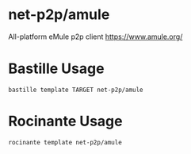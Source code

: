 # net-p2p/amule
All-platform eMule p2p client
https://www.amule.org/

# Bastille Usage
```shell
bastille template TARGET net-p2p/amule
```

# Rocinante Usage
```shell
rocinante template net-p2p/amule
```
